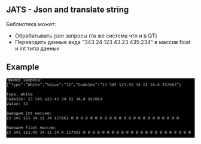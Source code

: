 JATS - Json and translate string
-------------------------------
Библиотека может:
* Обрабатывать json запросы (та же система что и в QT)
* Переводить данные вида "343 24 123 43.23 435.234" в массив float и int типа данных

Example
-------------------------------
![Example](Example.png)

